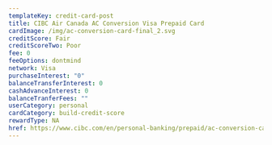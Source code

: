 ```yaml
---
templateKey: credit-card-post
title: CIBC Air Canada AC Conversion Visa Prepaid Card
cardImage: /img/ac-conversion-card-final_2.svg
creditScore: Fair
creditScoreTwo: Poor
fee: 0
feeOptions: dontmind
network: Visa
purchaseInterest: "0"
balanceTransferInterest: 0
cashAdvanceInterest: 0
balanceTranferFees: ""
userCategory: personal
cardCategory: build-credit-score
rewardType: NA
href: https://www.cibc.com/en/personal-banking/prepaid/ac-conversion-card.html
---
```

